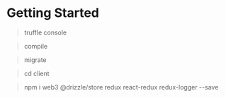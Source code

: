 # Getting Started 

> truffle console

> compile

> migrate




> cd client

> npm i web3 @drizzle/store redux react-redux redux-logger --save


